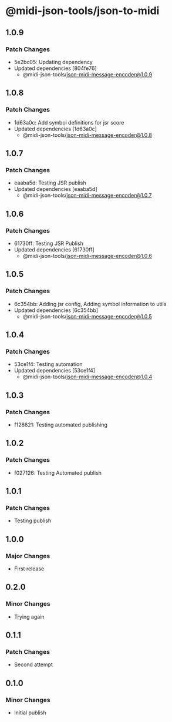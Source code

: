 # @midi-json-tools/json-to-midi

## 1.0.9

### Patch Changes

- 5e2bc05: Updating dependency
- Updated dependencies [804fe76]
  - @midi-json-tools/json-midi-message-encoder@1.0.9

## 1.0.8

### Patch Changes

- 1d63a0c: Add symbol definitions for jsr score
- Updated dependencies [1d63a0c]
  - @midi-json-tools/json-midi-message-encoder@1.0.8

## 1.0.7

### Patch Changes

- eaaba5d: Testing JSR publish
- Updated dependencies [eaaba5d]
  - @midi-json-tools/json-midi-message-encoder@1.0.7

## 1.0.6

### Patch Changes

- 61730ff: Testing JSR Publish
- Updated dependencies [61730ff]
  - @midi-json-tools/json-midi-message-encoder@1.0.6

## 1.0.5

### Patch Changes

- 6c354bb: Adding jsr config, Adding symbol information to utils
- Updated dependencies [6c354bb]
  - @midi-json-tools/json-midi-message-encoder@1.0.5

## 1.0.4

### Patch Changes

- 53ce1f4: Testing automation
- Updated dependencies [53ce1f4]
  - @midi-json-tools/json-midi-message-encoder@1.0.4

## 1.0.3

### Patch Changes

- f128621: Testing automated publishing

## 1.0.2

### Patch Changes

- f027126: Testing Automated publish

## 1.0.1

### Patch Changes

- Testing publish

## 1.0.0

### Major Changes

- First release

## 0.2.0

### Minor Changes

- Trying again

## 0.1.1

### Patch Changes

- Second attempt

## 0.1.0

### Minor Changes

- Initial publish
